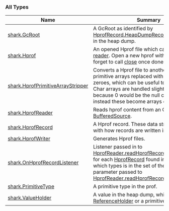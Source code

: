 

### All Types

| Name | Summary |
|---|---|
| [shark.GcRoot](../shark/-gc-root/index.md) | A GcRoot as identified by [HprofRecord.HeapDumpRecord.GcRootRecord](../shark/-hprof-record/-heap-dump-record/-gc-root-record/index.md) in the heap dump. |
| [shark.Hprof](../shark/-hprof/index.md) | An opened Hprof file which can be read via [reader](../shark/-hprof/reader.md). Open a new hprof with [open](../shark/-hprof/open.md), and don't forget to call [close](../shark/-hprof/close.md) once done. |
| [shark.HprofPrimitiveArrayStripper](../shark/-hprof-primitive-array-stripper/index.md) | Converts a Hprof file to another file with all primitive arrays replaced with arrays of zeroes, which can be useful to remove PII. Char arrays are handled slightly differently because 0 would be the null character so instead these become arrays of '?'. |
| [shark.HprofReader](../shark/-hprof-reader/index.md) | Reads hprof content from an Okio [BufferedSource](#). |
| [shark.HprofRecord](../shark/-hprof-record/index.md) | A Hprof record. These data structure map 1:1 with how records are written in hprof files. |
| [shark.HprofWriter](../shark/-hprof-writer/index.md) | Generates Hprof files. |
| [shark.OnHprofRecordListener](../shark/-on-hprof-record-listener/index.md) | Listener passed in to [HprofReader.readHprofRecords](../shark/-hprof-reader/read-hprof-records.md), gets notified for each [HprofRecord](../shark/-hprof-record/index.md) found in the heap dump which types is in the set of the recordTypes parameter passed to [HprofReader.readHprofRecords](../shark/-hprof-reader/read-hprof-records.md). |
| [shark.PrimitiveType](../shark/-primitive-type/index.md) | A primitive type in the prof. |
| [shark.ValueHolder](../shark/-value-holder/index.md) | A value in the heap dump, which can be a [ReferenceHolder](../shark/-value-holder/-reference-holder/index.md) or a primitive type. |
